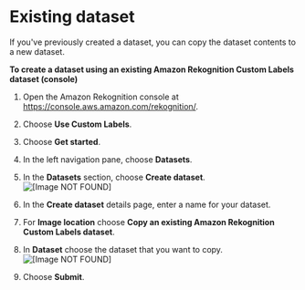 # Existing dataset<a name="cd-existing-dataset"></a>

If you've previously created a dataset, you can copy the dataset contents to a new dataset\.<a name="create-dataset-procedure-copy-dataset"></a>

**To create a dataset using an existing Amazon Rekognition Custom Labels dataset \(console\)**

1. Open the Amazon Rekognition console at [https://console\.aws\.amazon\.com/rekognition/](https://console.aws.amazon.com/rekognition/)\.

1. Choose **Use Custom Labels**\.

1. Choose **Get started**\. 

1. In the left navigation pane, choose **Datasets**\.

1. In the **Datasets** section, choose **Create dataset**\.   
![\[Image NOT FOUND\]](http://docs.aws.amazon.com/rekognition/latest/customlabels-dg/images/project-resources.png)

1. In the **Create dataset** details page, enter a name for your dataset\.

1. For **Image location** choose **Copy an existing Amazon Rekognition Custom Labels dataset**\.

1. In **Dataset** choose the dataset that you want to copy\.  
![\[Image NOT FOUND\]](http://docs.aws.amazon.com/rekognition/latest/customlabels-dg/images/create-dataset-copy-dataset.png)

1. Choose **Submit**\. 